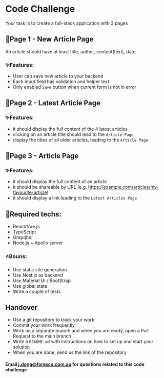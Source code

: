 
# Code Challenge

Your task is to create a full-stack application with 3 pages

## 📄Page 1 -  New Article Page 

An article should have at least title, author, content(text), date

###  ✨Features: 
- User can save new article to your backend
- Each input field has validation and helper text
- Only enabled `Save` button when current form is not in error

## 📄Page 2 - Latest Article Page

###  ✨Features: 
- it should display the full content of the 4 latest articles
- clicking on an article title should lead to the `Article Page`
- display the titles of all older articles, leading to the `Article Page`

## 📄Page 3 - Article Page

###  ✨Features: 
- it should display the full content of an article
- it should be shareable by URL (e.g. https://example.com/articles/my-favourite-article)
- it should display a link leading to the `Latest Articles Page`

## 🎯Required techs: 

- React/Vue.js
- TypeScript
- Grapqhql
- Node.js + Apollo server

### ⭐Bouns:

- Use static site generation
- Use Nest.js as backend
- Use Material UI / BootStrap
- Use global state
- Write a couple of tests


## Handover

- Use a git repository to track your work
- Commit your work frequently
- Work on a separate branch and when you are ready, open a Pull Request to the main branch
- Write a `README.md` with instructions on how to set up and start your solution
- When you are done, send us the link of the repository

#### Email j.dong@forexco.com.au for questions related to this code challenge

